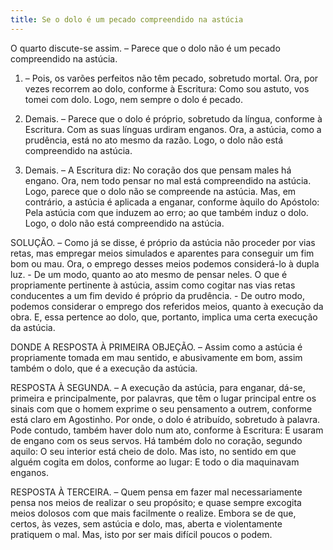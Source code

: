```yaml
---
title: Se o dolo é um pecado compreendido na astúcia
---
```


O quarto discute-se assim. – Parece que o dolo não é um pecado compreendido na astúcia.  

1. – Pois, os varões perfeitos não têm pecado, sobretudo mortal. Ora, por vezes recorrem ao dolo, conforme à Escritura: Como sou astuto, vos tomei com dolo. Logo, nem sempre o dolo é pecado.  

2. Demais. – Parece que o dolo é próprio, sobretudo da língua, conforme à Escritura. Com as suas línguas urdiram enganos. Ora, a astúcia, como a prudência, está no ato mesmo da razão. Logo, o dolo não está compreendido na astúcia.  

3. Demais. – A Escritura diz: No coração dos que pensam males há engano. Ora, nem todo pensar no mal está compreendido na astúcia. Logo, parece que o dolo não se compreende na astúcia.  Mas, em contrário, a astúcia é aplicada a enganar, conforme àquilo do Apóstolo: Pela astúcia com que induzem ao erro; ao que também induz o dolo. Logo, o dolo não está compreendido na astúcia.  

SOLUÇÃO. – Como já se disse, é próprio da astúcia não proceder por vias retas, mas empregar meios simulados e aparentes para conseguir um fim bom ou mau. Ora, o emprego desses meios podemos considerá-lo à dupla luz. - De um modo, quanto ao ato mesmo de pensar neles. O que é propriamente pertinente à astúcia, assim como cogitar nas vias retas conducentes a um fim devido é próprio da prudência. - De outro modo, podemos considerar o emprego dos referidos meios, quanto à execução da obra. E, essa pertence ao dolo, que, portanto, implica uma certa execução da astúcia.  

DONDE A RESPOSTA À PRIMEIRA OBJEÇÃO. – Assim como a astúcia é propriamente tomada em mau sentido, e abusivamente em bom, assim também o dolo, que é a execução da astúcia.  

RESPOSTA À SEGUNDA. – A execução da astúcia, para enganar, dá-se, primeira e principalmente, por palavras, que têm o lugar principal entre os sinais com que o homem exprime o seu pensamento a outrem, conforme está claro em Agostinho. Por onde, o dolo é atribuído, sobretudo à palavra. Pode contudo, também haver dolo num ato, conforme à Escritura: E usaram de engano com os seus servos. Há também dolo no coração, segundo aquilo: O seu interior está cheio de dolo. Mas isto, no sentido em que alguém cogita em dolos, conforme ao lugar: E todo o dia maquinavam enganos.  

RESPOSTA À TERCEIRA. – Quem pensa em fazer mal necessariamente pensa nos meios de realizar o seu propósito; e quase sempre excogita meios dolosos com que mais facilmente o realize. Embora se de que, certos, às vezes, sem astúcia e dolo, mas, aberta e violentamente pratiquem o mal. Mas, isto por ser mais difícil poucos o podem.